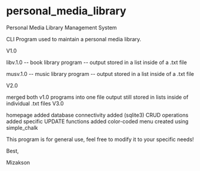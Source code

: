 # personal_media_library
Personal Media Library Management System

CLI Program used to maintain a personal media library.

V1.0

libv.1.0 -- book library program -- output stored in a list inside of a .txt file

musv.1.0 -- music library program -- output stored in a list inside of a .txt file

V2.0

merged both v1.0 programs into one file
output still stored in lists inside of individual .txt files
V3.0

homepage added
database connectivity added (sqlite3)
CRUD operations added
specific UPDATE functions added
color-coded menu created using simple_chalk

This program is for general use, feel free to modify it to your specific needs!

Best,

Mizakson
